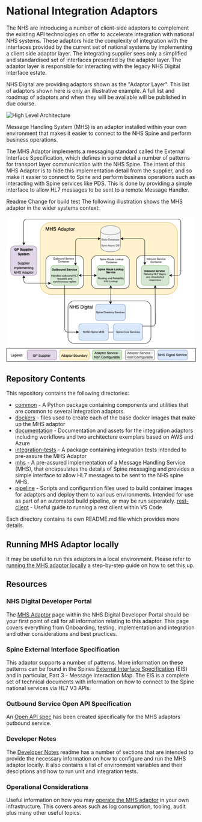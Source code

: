 # National Integration Adaptors

The NHS are introducing a number of client-side adaptors to complement the existing API technologies on offer to accelerate integration with national NHS systems. These adaptors hide the complexity of integration with the interfaces provided by the current set of national systems by implementing a client side adaptor layer. The integrating supplier sees only a simplified and standardised set of interfaces presented by the adaptor layer. The adaptor layer is responsible for interacting with the legacy NHS Digital interface estate.

NHS Digital are providing adaptors shown as the "Adaptor Layer". This list of adaptors shown here is only an illustrative example. A full list and roadmap of adaptors and when they will be available will be published in due course.

![High Level Architecture](documentation/High%20Level%20Architecture.png)

Message Handling System (MHS) is an adaptor installed within your own environment that makes it easier to connect to the NHS Spine and perform business operations.

The MHS Adaptor implements a messaging standard called the External Interface Specification, which defines in some detail a number of patterns for transport layer communication with the NHS Spine. The intent of this MHS Adaptor is to hide this implementation detail from the supplier, and so make it easier to connect to Spine and perform business operations such as interacting with Spine services like PDS. This is done by providing a simple interface to allow HL7 messages to be sent to a remote Message Handler.

Readme Change for build test 
The following illustration shows the MHS adaptor in the wider systems context:

![High Level Architecture](documentation/MHS_SysContext_v1.1.png)



## Repository Contents
This repository contains the following directories:
- [common](common) - A Python package containing components and utilities that are common to several integration adaptors.
- [dockers](dockers) - files used to create each of the base docker images that make up the MHS adaptor
- [documentation](documentation) - Documentation and assets for the integration adaptors including workflows and two architecture exemplars based on AWS and Azure
- [integration-tests](integration-tests) - A package containing integration tests intended to pre-assure the MHS Adaptor
- [mhs](mhs) - A pre-assured implementation of a Message Handling Service (MHS), that encapsulates the details of Spine
messaging and provides a simple interface to allow HL7 messages to be sent to the NHS spine MHS.
- [pipeline](pipeline) - Scripts and configuration files used to build container images for adaptors and deploy them to various
environments. Intended for use as part of an automated build pipeline, or may be run seperately. 
[rest-client](rest-client) -  Useful guide to running a rest client within VS Code


Each directory contains its own README.md file which provides more details.


## Running MHS Adaptor locally
It may be useful to run this adaptors in a local environment. Please refer to [running the MHS adaptor locally](mhs/running-mhs-adaptor-locally.md) 
a step-by-step guide on how to set this up.


## Resources
### NHS Digital Developer Portal
The [MHS Adaptor](https://digital.nhs.uk/developer/api-catalogue/mhs) page within the NHS Digital Developer Portal should be your first point of call for all information relating to this adaptor.  This page covers everything from Onboarding, testing, implementation and integration and other considerations and best practices.

### Spine External Interface Specification
This adaptor supports a number of patterns. More information on these patterns can be found in the Spines [External Interface Specification](https://digital.nhs.uk/developer/api-specifications/spine-external-interface-specification) (EIS) and in particular, Part 3 - Message Interaction Map.  The EIS is a complete set of technical documents with information on how to connect to the Spine national services via HL7 V3 APIs. 

### Outbound Service Open API Specification
An [Open API spec](mhs/MHS-Outbound.yaml) has been created specifically for the MHS adaptors outbound service.

### Developer Notes
The [Developer Notes](mhs/mhs-adaptor-dev-notes.md) readme has a number of sections that are intended to provide the necessary information on how to configure and run the MHS adaptor locally.  It also contains a list of environment variables and their desciptions and how to run unit and integration tests.

### Operational Considerations 
Useful information on how you may [operate the MHS adaptor](mhs/operating-mhs-adaptor.md) in your own infrastructure.  This covers areas such as log consumption, tooling, audit plus many other useful topics.
